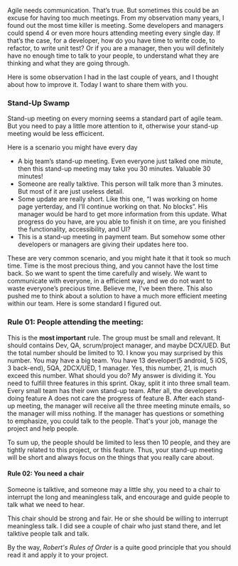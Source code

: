 Agile needs communication. That’s true. But sometimes this could be an excuse for having too much meetings. From my observation many years, I found out the most time killer is meeting. Some developers and managers could spend 4 or even more hours attending meeting every single day. If that’s the case, for a developer,  how do you have time to write code, to refactor, to write unit test? Or if you are a manager, then you will definitely have no enough time to talk to your people, to understand what they are thinking and what they are going through. 

Here is some observation I had in the last couple of years, and I thought about how to improve it. Today I want to share them with you.

### Stand-Up Swamp
Stand-up meeting on every morning seems a standard part of agile team. But you need to pay a little more attention to it, otherwise your stand-up meeting would be less efficicent.

Here is a scenario you might have every day
* A big team’s stand-up meeting. Even everyone just talked one minute, then this stand-up meeting may take you 30 minutes. Valuable 30 minutes!
* Someone are really talktive. This person will talk more than 3 minutes. But most of it are just useless detail.
* Some update are really short. Like this one, “I was working on home page yerterday, and I’ll continue working on that. No blocks”.  His manager would be hard to get more information from this update. What progress do you have, are you able to finish it on time, are you finished the functionality, accessibility, and UI?
* This is a stand-up meeting in payment team. But somehow some other developers or managers are giving their updates here too. 

These are very common scenario, and you might hate it that it took so much time. Time is the most precious thing, and you cannot have the lost time back. So we want to spent the time carefully and wisely. We want to communicate with everyone, in a efficient way, and we do not want to waste everyone’s precious time.
Believe me, I've been there. This also pushed me to think about a solution to have a much more efficient meeting within our team. Here is some standard I figured out.

### Rule 01: People attending the meeting:
This is the **most important** rule. The group must be small and relevant. It should contains Dev, QA, scrum/project manager, and maybe DCX/UED. But the total number should be limited to 10.
I know you may surprised by this number. You may have a big team. You have 13 developer(5 android, 5 iOS, 3 back-end), 5QA, 2DCX/UED, 1 manager. Yes, this number, 21, is much exceed this number. What should you do?
My answer is dividing it. You need to fulfill three features in this sprint. Okay, split it into three small team. Every small team has their own stand-up team. After all, the developers doing feature A does not care the progress of feature B.
After each stand-up meeting, the manager will receive all the three meeting minute emails, so the manager will miss nothing. If the manager has questions or something to emphasize, you could talk to the people. That's your job, manage the project and help people.

To sum up, the people should be limited to less then 10 people, and they are tightly related to this project, or this feature. Thus, your stand-up meeting will be short and always focus on the things that you really care about.


#### Rule 02: You need a chair
Someone is talktive, and someone may a little shy, you need to a chair to interrupt the long and meaningless talk, and encourage and guide people to talk what we need to hear.

This chair should be strong and fair. He or she should be willing to interrupt meaningless talk. I did see a couple of chair who just stand there, and let talktive people talk and talk.

By the way, *Robert's Rules of Order* is a quite good principle that you should read it and apply it to your project.
